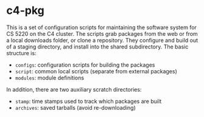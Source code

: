 # c4-pkg

This is a set of configuration scripts for maintaining the software system for
CS 5220 on the C4 cluster.  The scripts grab packages from the web or from a
local downloads folder, or clone a repository.  They configure and build out of
a staging directory, and install into the shared subdirectory.  The basic
structure is:

* `configs`: configuration scripts for building the packages
* `script`: common local scripts (separate from external packages)
* `modules`: module definitions

In addition, there are two auxiliary scratch directories:

* `stamp`: time stamps used to track which packages are built
* `archives`: saved tarballs (avoid re-downloading)

